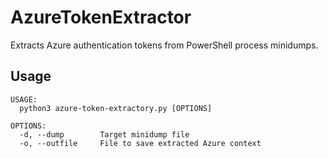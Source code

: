 # AzureTokenExtractor
Extracts Azure authentication tokens from PowerShell process minidumps.

## Usage
```
USAGE:
  python3 azure-token-extractory.py [OPTIONS]

OPTIONS:
  -d, --dump        Target minidump file
  -o, --outfile     File to save extracted Azure context
```
